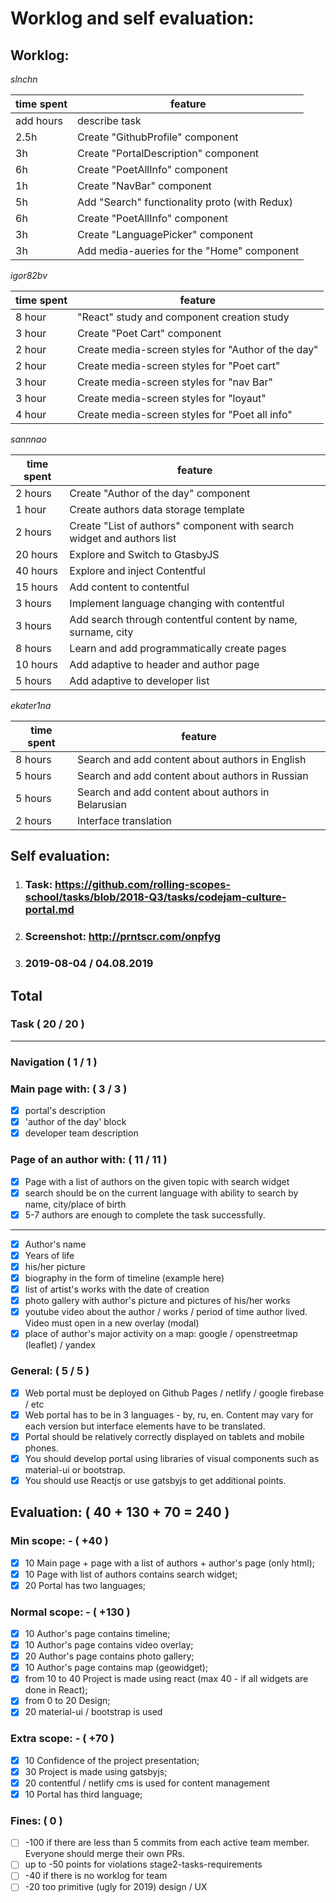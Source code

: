 # Worklog and self evaluation:

## Worklog:

_slnchn_

| time spent | feature                                       |
| ---------- | --------------------------------------------- |
| add hours  | describe task                                 |
| 2.5h       | Create "GithubProfile" component              |
| 3h         | Create "PortalDescription" component          |
| 6h         | Create "PoetAllInfo" component                |
| 1h         | Create "NavBar" component                     |
| 5h         | Add "Search" functionality proto (with Redux) |
| 6h         | Create "PoetAllInfo" component                |
| 3h         | Create "LanguagePicker" component             |
| 3h         | Add media-aueries for the "Home" component    |

_igor82bv_

| time spent | feature       |
| ---------- | ------------- |
| 8 hour     | "React" study and component creation study |
| 3 hour     | Create "Poet Cart" component |
| 2 hour     | Create media-screen styles for "Author of the day"|
| 2 hour     | Create media-screen styles for "Poet cart"|
| 3 hour     | Create media-screen styles for "nav Bar"|
| 3 hour     | Create media-screen styles for "loyaut"|
| 4 hour     | Create media-screen styles for "Poet all info"|

_sannnao_

| time spent | feature                                                                |
| ---------- | ---------------------------------------------------------------------- |
| 2 hours    | Create "Author of the day" component                                   |
| 1 hour     | Create authors data storage template                                   |
| 2 hours    | Create "List of authors" component with search widget and authors list |
| 20 hours   | Explore and Switch to GtasbyJS                                         |
| 40 hours   | Explore and inject Contentful                                          |
| 15 hours   | Add content to contentful                                              |
| 3 hours    | Implement language changing with contentful                            |
| 3 hours    | Add search through contentful content by name, surname, city           |
| 8 hours    | Learn and add programmatically create pages                            |
| 10 hours   | Add adaptive to header and author page                                 |
| 5 hours    | Add adaptive to developer list                                         |

_ekater1na_

| time spent | feature       |
| ---------- | ---------------------------------------------------------------------- |
| 8 hours    | Search and add content about authors in English                        |
| 5 hours    | Search and add content about authors in Russian                        |
| 5 hours    | Search and add content about authors in Belarusian                     |
| 2 hours    | Interface translation                                                  |

## Self evaluation:

1. ### Task: https://github.com/rolling-scopes-school/tasks/blob/2018-Q3/tasks/codejam-culture-portal.md
2. ### Screenshot: http://prntscr.com/onpfyg
3. ### 2019-08-04 / 04.08.2019

## Total

### Task ( 20 / 20 )

---

### Navigation ( 1 / 1 )

### Main page with: ( 3 / 3 )

- [x] portal's description
- [x] 'author of the day' block
- [x] developer team description

### Page of an author with: ( 11 / 11 )

- [x] Page with a list of authors on the given topic with search widget
- [x] search should be on the current language with ability to search by name, city/place of birth
- [x] 5-7 authors are enough to complete the task successfully.

---

- [x] Author's name
- [x] Years of life
- [x] his/her picture
- [x] biography in the form of timeline (example here)
- [x] list of artist's works with the date of creation
- [x] photo gallery with author's picture and pictures of his/her works
- [x] youtube video about the author / works / period of time author lived. Video must open in a new overlay (modal)
- [x] place of author's major activity on a map: google / openstreetmap (leaflet) / yandex

### General: ( 5 / 5 )

- [x] Web portal must be deployed on Github Pages / netlify / google firebase / etc
- [x] Web portal has to be in 3 languages - by, ru, en. Content may vary for each version but interface elements have to be translated.
- [x] Portal should be relatively correctly displayed on tablets and mobile phones.
- [x] You should develop portal using libraries of visual components such as material-ui or bootstrap.
- [x] You should use Reactjs or use gatsbyjs to get additional points.

## Evaluation: ( 40 + 130 + 70 = 240 )

### Min scope: - ( +40 )

- [x] 10 Main page + page with a list of authors + author's page (only html);
- [x] 10 Page with list of authors contains search widget;
- [x] 20 Portal has two languages;

### Normal scope: - ( +130 )

- [x] 10 Author's page contains timeline;
- [x] 10 Author's page contains video overlay;
- [x] 20 Author's page contains photo gallery;
- [x] 10 Author's page contains map (geowidget);
- [x] from 10 to 40 Project is made using react (max 40 - if all widgets are done in React);
- [x] from 0 to 20 Design;
- [x] 20 material-ui / bootstrap is used

### Extra scope: - ( +70 )

- [x] 10 Confidence of the project presentation;
- [x] 30 Project is made using gatsbyjs;
- [x] 20 contentful / netlify cms is used for content management
- [x] 10 Portal has third language;

### Fines: ( 0 )

- [ ] -100 if there are less than 5 commits from each active team member. Everyone should merge their own PRs.
- [ ] up to -50 points for violations stage2-tasks-requirements
- [ ] -40 if there is no worklog for team
- [ ] -20 too primitive (ugly for 2019) design / UX
